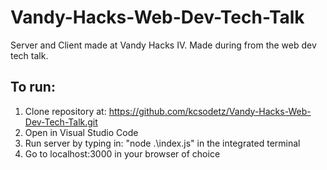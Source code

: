 # Vandy-Hacks-Web-Dev-Tech-Talk
Server and Client made at Vandy Hacks IV. Made during from the web dev tech talk.

## To run:
1) Clone repository at: https://github.com/kcsodetz/Vandy-Hacks-Web-Dev-Tech-Talk.git 
2) Open in Visual Studio Code
3) Run server by typing in: "node .\index.js" in the integrated terminal
4) Go to localhost:3000 in your browser of choice
